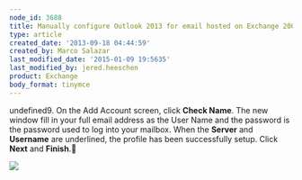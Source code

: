 ```yaml
---
node_id: 3688
title: Manually configure Outlook 2013 for email hosted on Exchange 2007
type: article
created_date: '2013-09-18 04:44:59'
created_by: Marco Salazar
last_modified_date: '2015-01-09 19:5635'
last_modified_by: jered.heeschen
product: Exchange
body_format: tinymce
---
```


undefined9. On the Add Account screen, click **Check Name**. The new window fill
in your full email address as the User Name and the password is the
password used to log into your mailbox. When the **Server** and
**Username** are underlined, the profile has been successfully setup.
Click **Next** and **Finish**.

![](/knowledge_center/sites/default/files/field/image/5.%20Check%20name.png)

